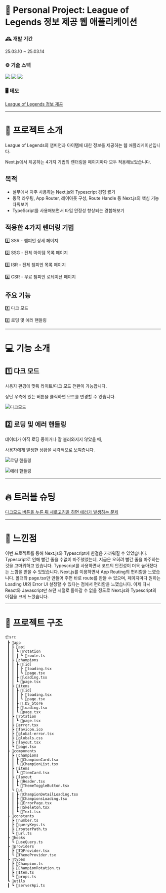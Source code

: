 # 📝 Personal Project: League of Legends 정보 제공 웹 애플리케이션

### 🕰️ 개발 기간

25.03.10 ~ 25.03.14

### ⚙️ 기술 스택

<img src="https://img.shields.io/badge/Next.js-000000?style=flat-square&logo=Next.js&logoColor=white"/> <img src="https://img.shields.io/badge/Typescript-3178C6?style=flat-square&logo=Typescript&logoColor=white"/> <img src="https://img.shields.io/badge/Tanstackquery-black">

### 🖥 데모

[League of Legends 정보 제공](https://lolpedia-lol.vercel.app/)

---

# 📢 프로젝트 소개

League of Legends의 챔피언과 아이템에 대한 정보를 제공하는 웹 애플리케이션입니다.

Next.js에서 제공하는 4가지 기법의 렌더링을 페이지마다 모두 적용해보았습니다.

## 목적

- 실무에서 자주 사용하는 Next.js와 Typescript 경험 쌇기
- 동적 라우팅, App Router, 레이아웃 구성, Route Handle 등 Next.js의 핵심 기능 다뤄보기
- TypeScript를 사용해보면서 타입 안정성 향상되는 경험해보기

## 적용한 4가지 렌더링 기법

1️⃣ SSR - 챔피언 상세 페이지

2️⃣ SSG - 전체 아이템 목록 페이지

3️⃣ ISR - 전체 챔피언 목록 페이지

4️⃣ CSR - 무료 챔피언 로테이션 페이지

## 주요 기능

1️⃣ 다크 모드

2️⃣ 로딩 및 에러 핸들링

---

# 💻 기능 소개

## 1️⃣ 다크 모드

사용자 환경에 맞춰 라이트/다크 모드 전환이 가능합니다.

상단 우측에 있는 버튼을 클릭하면 모드를 변경할 수 있습니다.

![다크모드](https://github.com/user-attachments/assets/62dac07d-867b-496a-87ec-22044765a07c)


## 2️⃣ 로딩 및 에러 핸들링

데이터가 아직 로딩 중이거나 잘 불러와지지 않았을 때,

사용자에게 발생한 상황을 시각적으로 보여줍니다.

![로딩 핸들링](https://github.com/user-attachments/assets/5bbf90ca-4d71-471a-b689-74fdf991421f)

![에러 핸들링](https://github.com/user-attachments/assets/fa418894-9870-4363-b1e0-073c097b124a)


---

# 🔥 트러블 슈팅

[다크모드 버튼을 누른 뒤 새로고침을 하면 에러가 발생하는 문제](https://home1204.tistory.com/133)

---

# 🌟 느낀점

이번 프로젝트를 통해 Next.js와 Typescript에 한걸음 가까워질 수 있었습니다. Typescript로 인해 빨간 줄을 수없이 마주했었는데, 지금은 오히려 빨간 줄을 마주하는 것을 고마워하고 있습니다. Typescript를 사용하면서 코드의 안전성이 더욱 높아졌다는 느낌을 받을 수 있었습니다. Next.js를 이용하면서 App Routing의 편리함을 느꼈습니다. 폴더와 page.tsx만 만들어 주면 바로 route를 만들 수 있으며, 페이지마다 원하는 Loading UI와 Error UI 설정할 수 있다는 점에서 편리함을 느꼈습니다. 이제 다시 React와 Javascript만 쓰던 시절로 돌아갈 수 없을 정도로 Next.js와 Typescript의 이점을 크게 느꼈습니다.

---

# 🧬 프로젝트 구조

```
📦src
 ┣ 📂app
 ┃ ┣ 📂api
 ┃ ┃ ┗ 📂rotation
 ┃ ┃ ┃ ┗ 📜route.ts
 ┃ ┣ 📂champions
 ┃ ┃ ┣ 📂[id]
 ┃ ┃ ┃ ┣ 📜loading.tsx
 ┃ ┃ ┃ ┗ 📜page.tsx
 ┃ ┃ ┣ 📜loading.tsx
 ┃ ┃ ┗ 📜page.tsx
 ┃ ┣ 📂items
 ┃ ┃ ┣ 📂[id]
 ┃ ┃ ┃ ┣ 📜loading.tsx
 ┃ ┃ ┃ ┗ 📜page.tsx
 ┃ ┃ ┣ 📜.DS_Store
 ┃ ┃ ┣ 📜loading.tsx
 ┃ ┃ ┗ 📜page.tsx
 ┃ ┣ 📂rotation
 ┃ ┃ ┗ 📜page.tsx
 ┃ ┣ 📜error.tsx
 ┃ ┣ 📜favicon.ico
 ┃ ┣ 📜global-error.tsx
 ┃ ┣ 📜globals.css
 ┃ ┣ 📜layout.tsx
 ┃ ┗ 📜page.tsx
 ┣ 📂components
 ┃ ┣ 📂champions
 ┃ ┃ ┣ 📜ChampionCard.tsx
 ┃ ┃ ┗ 📜ChampionList.tsx
 ┃ ┣ 📂items
 ┃ ┃ ┗ 📜ItemCard.tsx
 ┃ ┣ 📂layout
 ┃ ┃ ┣ 📜Header.tsx
 ┃ ┃ ┗ 📜ThemeToggleButton.tsx
 ┃ ┗ 📂ui
 ┃ ┃ ┣ 📜ChampionDetailLoading.tsx
 ┃ ┃ ┣ 📜ChampionsLoading.tsx
 ┃ ┃ ┣ 📜ErrorPage.tsx
 ┃ ┃ ┣ 📜Skeleton.tsx
 ┃ ┃ ┗ 📜Text.tsx
 ┣ 📂constants
 ┃ ┣ 📜number.ts
 ┃ ┣ 📜queryKeys.ts
 ┃ ┣ 📜routerPath.ts
 ┃ ┗ 📜url.ts
 ┣ 📂hooks
 ┃ ┗ 📜useQuery.ts
 ┣ 📂providers
 ┃ ┣ 📜TQProvider.tsx
 ┃ ┗ 📜ThemeProvider.tsx
 ┣ 📂types
 ┃ ┣ 📜Champion.ts
 ┃ ┣ 📜ChampionRotation.ts
 ┃ ┣ 📜Item.ts
 ┃ ┗ 📜props.ts
 ┗ 📂utils
 ┃ ┗ 📜serverApi.ts
```
